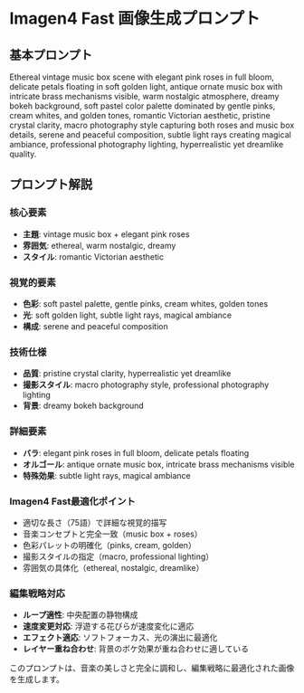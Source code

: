 # Imagen4 Fast 画像生成プロンプト

## 基本プロンプト
Ethereal vintage music box scene with elegant pink roses in full bloom, delicate petals floating in soft golden light, antique ornate music box with intricate brass mechanisms visible, warm nostalgic atmosphere, dreamy bokeh background, soft pastel color palette dominated by gentle pinks, cream whites, and golden tones, romantic Victorian aesthetic, pristine crystal clarity, macro photography style capturing both roses and music box details, serene and peaceful composition, subtle light rays creating magical ambiance, professional photography lighting, hyperrealistic yet dreamlike quality.

## プロンプト解説

### 核心要素
- **主題**: vintage music box + elegant pink roses
- **雰囲気**: ethereal, warm nostalgic, dreamy
- **スタイル**: romantic Victorian aesthetic

### 視覚的要素
- **色彩**: soft pastel palette, gentle pinks, cream whites, golden tones
- **光**: soft golden light, subtle light rays, magical ambiance
- **構成**: serene and peaceful composition

### 技術仕様
- **品質**: pristine crystal clarity, hyperrealistic yet dreamlike
- **撮影スタイル**: macro photography style, professional photography lighting
- **背景**: dreamy bokeh background

### 詳細要素
- **バラ**: elegant pink roses in full bloom, delicate petals floating
- **オルゴール**: antique ornate music box, intricate brass mechanisms visible
- **特殊効果**: subtle light rays, magical ambiance

### Imagen4 Fast最適化ポイント
- 適切な長さ（75語）で詳細な視覚的描写
- 音楽コンセプトと完全一致（music box + roses）
- 色彩パレットの明確化（pinks, cream, golden）
- 撮影スタイルの指定（macro, professional lighting）
- 雰囲気の具体化（ethereal, nostalgic, dreamlike）

### 編集戦略対応
- **ループ適性**: 中央配置の静物構成
- **速度変更対応**: 浮遊する花びらが速度変化に適応
- **エフェクト適応**: ソフトフォーカス、光の演出に最適化
- **レイヤー重ね合わせ**: 背景のボケ効果が重ね合わせに適している

このプロンプトは、音楽の美しさと完全に調和し、編集戦略に最適化された画像を生成します。